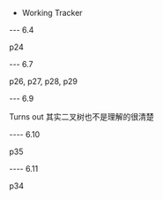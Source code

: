 - Working Tracker

--- 6.4

p24

--- 6.7

p26, p27, p28, p29

--- 6.9

Turns out 其实二叉树也不是理解的很清楚

---- 6.10

p35 

---- 6.11

p34




